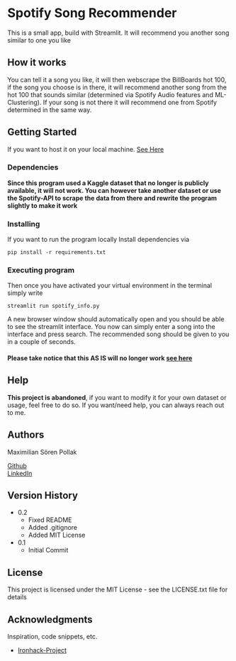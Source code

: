 # Spotify Song Recommender

This is a small app, build with Streamlit. It will recommend you another song similar to one you like</p> 


## How it works

You can tell it a song you like, it will then webscrape the BillBoards hot 100, if the song you choose is in there, it will recommend another song from the hot 100 that sounds similar (determined via Spotify Audio features and ML-Clustering). If your song is not there it will recommend one from Spotify determined in the same way.</p>

## Getting Started

If you want to host it on your local machine. [See Here](#executing-program)
### Dependencies

**Since this program used a Kaggle dataset that no longer is publicly available, it will not work.
You can however take another dataset or use the Spotify-API to scrape the data from there and rewrite the program slightly to make it work**

### Installing

If you want to run the program locally Install dependencies via 

``` pip install -r requirements.txt ```

### Executing program

Then once you have activated your virtual environment in the terminal
simply write

``` streamlit run spotify_info.py ```

A new browser window should automatically open and you should be able to see the streamlit interface.
You now can simply enter a song into the interface and press search. The recommended song should be given to you in a couple of seconds.

#### Please take notice that this AS IS will no longer work [see here](#dependencies)
## Help

**This project is abandoned**, if you want to modify it for your own dataset or usage, feel free to do so.
If you want/need help, you can always reach out to me.
## Authors

Maximilian Sören Pollak

[Github](https://github.com/maximiliansoerenpollak)  
[LinkedIn](https://linkedin.com/in/msoerenpollak)

## Version History

* 0.2
    * Fixed README
    * Added .gitignore
    * Added MIT License
* 0.1
    * Initial Commit

## License

This project is licensed under the MIT License - see the LICENSE.txt file for details

## Acknowledgments

Inspiration, code snippets, etc.
* [Ironhack-Project](https://github.com/ironhack-labs/lab-unsupervised-learning-intro)
